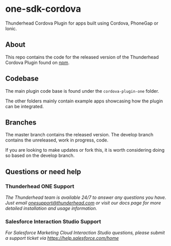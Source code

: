 # one-sdk-cordova
Thunderhead Cordova Plugin for apps built using Cordova, PhoneGap or Ionic. 

## About
This repo contains the code for the released version of the Thunderhead Cordova Plugin found on [npm](https://www.npmjs.com/package/cordova-plugin-one). 

## Codebase
The main plugin code base is found under the `cordova-plugin-one` folder. 

The other folders mainly contain example apps showcasing how the plugin can be integrated. 

## Branches
The master branch contains the released version. The develop branch contains the unreleased, work in progress, code. 

If you are looking to make updates or fork this, it is worth considering doing so based on the develop branch. 

## Questions or need help

### Thunderhead ONE Support
_The Thunderhead team is available 24/7 to answer any questions you have. Just email onesupport@thunderhead.com or visit our docs page for more detailed installation and usage information._


### Salesforce Interaction Studio Support
_For Salesforce Marketing Cloud Interaction Studio questions, please submit a support ticket via https://help.salesforce.com/home_
